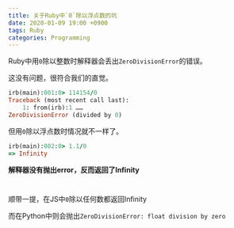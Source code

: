 ```yaml
---
title: 关于Ruby中`0`除以浮点数的坑
date: 2020-01-09 19:00 +0900
tags: Ruby
categories: Programming
---
```


Ruby中用`0`除以整数时解释器会丢出`ZeroDivisionError`的错误。

这没有问题，很符合我们的直觉。

```ruby
irb(main):001:0> 114154/0
Traceback (most recent call last):
	1: from(irb):1 ……
ZeroDivisionError (divided by 0)

```

但用`0`除以浮点数时情况就不一样了。

<!--more-->

```ruby
irb(main):002:0> 1.1/0
=> Infinity
```

**解释器没有抛出error，反而返回了Infinity**



# 

顺带一提，在JS中`0`除以任何数都返回Infinity

而在Python中则会抛出`ZeroDivisionError: float division by zero`
